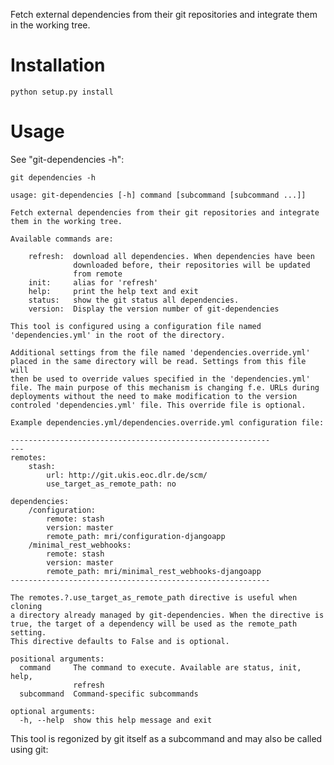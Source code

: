 Fetch external dependencies from their git repositories and integrate
them in the working tree.

Installation
============

    python setup.py install

Usage
=====

See "git-dependencies -h":


    git dependencies -h

    usage: git-dependencies [-h] command [subcommand [subcommand ...]]

    Fetch external dependencies from their git repositories and integrate
    them in the working tree.

    Available commands are:
        
        refresh:  download all dependencies. When dependencies have been 
                  downloaded before, their repositories will be updated
                  from remote
        init:     alias for 'refresh'
        help:     print the help text and exit
        status:   show the git status all dependencies. 
        version:  Display the version number of git-dependencies

    This tool is configured using a configuration file named
    'dependencies.yml' in the root of the directory.

    Additional settings from the file named 'dependencies.override.yml'
    placed in the same directory will be read. Settings from this file will
    then be used to override values specified in the 'dependencies.yml' 
    file. The main purpose of this mechanism is changing f.e. URLs during
    deployments without the need to make modification to the version
    controled 'dependencies.yml' file. This override file is optional.

    Example dependencies.yml/dependencies.override.yml configuration file:

    ----------------------------------------------------------
    ---
    remotes:
        stash:
            url: http://git.ukis.eoc.dlr.de/scm/
            use_target_as_remote_path: no

    dependencies:
        /configuration:
            remote: stash
            version: master
            remote_path: mri/configuration-djangoapp
        /minimal_rest_webhooks:
            remote: stash
            version: master
            remote_path: mri/minimal_rest_webhooks-djangoapp
    ----------------------------------------------------------

    The remotes.?.use_target_as_remote_path directive is useful when cloning
    a directory already managed by git-dependencies. When the directive is
    true, the target of a dependency will be used as the remote_path setting.
    This directive defaults to False and is optional.

    positional arguments:
      command     The command to execute. Available are status, init, help,
                  refresh
      subcommand  Command-specific subcommands

    optional arguments:
      -h, --help  show this help message and exit


This tool is regonized by git itself as a subcommand and may also be called
using git:

